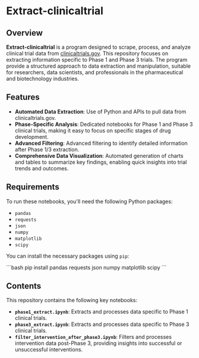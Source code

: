 # Extract-clinicaltrial

## Overview

**Extract-clinicaltrial** is a program designed to scrape, process, and analyze clinical trial data from [clinicaltrials.gov](https://clinicaltrials.gov/). This repository focuses on extracting information specific to Phase 1 and Phase 3 trials. The program provide a structured approach to data extraction and manipulation, suitable for researchers, data scientists, and professionals in the pharmaceutical and biotechnology industries.

## Features

- **Automated Data Extraction**: Use of Python and APIs to pull data from clinicaltrials.gov.
- **Phase-Specific Analysis**: Dedicated notebooks for Phase 1 and Phase 3 clinical trials, making it easy to focus on specific stages of drug development.
- **Advanced Filtering**: Advanced filtering to identify detailed information after Phase 1/3 extraction.
- **Comprehensive Data Visualization**: Automated generation of charts and tables to summarize key findings, enabling quick insights into trial trends and outcomes.

## Requirements

To run these notebooks, you'll need the following Python packages:

- `pandas`
- `requests`
- `json`
- `numpy`
- `matplotlib`
- `scipy`

You can install the necessary packages using `pip`:

\`\`\`bash
pip install pandas requests json numpy matplotlib scipy
\`\`\`

## Contents

This repository contains the following key notebooks:

- **`phase1_extract.ipynb`**: Extracts and processes data specific to Phase 1 clinical trials.
- **`phase3_extract.ipynb`**: Extracts and processes data specific to Phase 3 clinical trials.
- **`filter_intervention_after_phase3.ipynb`**: Filters and processes intervention data post-Phase 3, providing insights into successful or unsuccessful interventions.
